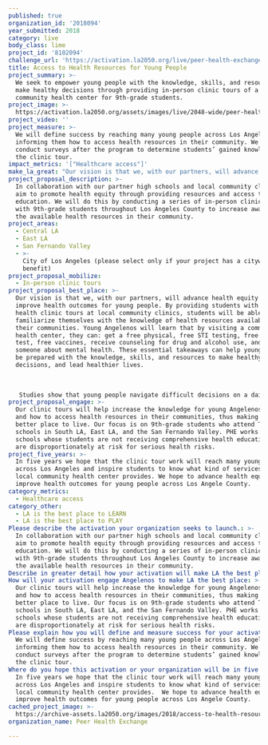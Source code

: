 ```yaml
---
published: true
organization_id: '2018094'
year_submitted: 2018
category: live
body_class: lime
project_id: '8102094'
challenge_url: 'https://activation.la2050.org/live/peer-health-exchange/'
title: Access to Health Resources for Young People
project_summary: >-
  We seek to empower young people with the knowledge, skills, and resources to
  make healthy decisions through providing in-person clinic tours of a local
  community health center for 9th-grade students.
project_image: >-
  https://activation.la2050.org/assets/images/live/2048-wide/peer-health-exchange.jpg
project_video: ''
project_measure: >-
  We will define success by reaching many young people across Los Angeles, and
  informing them how to access health resources in their community. We will
  conduct surveys after the program to determine students’ gained knowledge of
  the clinic tour.
impact_metrics: '["Healthcare access"]'
make_la_great: "Our vision is that we, with our partners, will advance health equity and improve health outcomes for young people. By providing students with in-person health clinic tours at local community clinics, students will be able to familiarize themselves with the knowledge of health resources available in their communities. Young Angelenos will learn that by visiting a community health center, they can: get a free physical, free STI testing, free pregnancy test, free vaccines, receive counseling for drug and alcohol use, and speak to someone about mental health. These essential takeaways can help young people be prepared with the knowledge, skills, and resources to make healthy decisions, and lead healthier lives. \r\n \r\n \r\n \r\n Studies show that young people navigate difficult decisions on a daily basis, many of which pose serious consequences to their health and well-being. In particular, young people in under-resourced communities are often faced with emotional distress and trauma without knowing how to seek help. Preventable health issues, such as mental illness or teen pregnancy contribute to the staggering reality that over one million high school students drop out of school each year. Together with local community clinics, we plan to increase health literacy and appropriate utilization of care by young people."
project_proposal_description: >-
  In collaboration with our partner high schools and local community clinics, we
  aim to promote health equity through providing resources and access to health
  education. We will do this by conducting a series of in-person clinic tours
  with 9th-grade students throughout Los Angeles County to increase awareness of
  the available health resources in their community.
project_areas:
  - Central LA
  - East LA
  - San Fernando Valley
  - >-
    City of Los Angeles (please select only if your project has a citywide
    benefit)
project_proposal_mobilize:
  - In-person clinic tours
project_proposal_best_place: >-
  Our vision is that we, with our partners, will advance health equity and
  improve health outcomes for young people. By providing students with in-person
  health clinic tours at local community clinics, students will be able to
  familiarize themselves with the knowledge of health resources available in
  their communities. Young Angelenos will learn that by visiting a community
  health center, they can: get a free physical, free STI testing, free pregnancy
  test, free vaccines, receive counseling for drug and alcohol use, and speak to
  someone about mental health. These essential takeaways can help young people
  be prepared with the knowledge, skills, and resources to make healthy
  decisions, and lead healthier lives. 
   
   
   
   Studies show that young people navigate difficult decisions on a daily basis, many of which pose serious consequences to their health and well-being. In particular, young people in under-resourced communities are often faced with emotional distress and trauma without knowing how to seek help. Preventable health issues, such as mental illness or teen pregnancy contribute to the staggering reality that over one million high school students drop out of school each year. Together with local community clinics, we plan to increase health literacy and appropriate utilization of care by young people.
project_proposal_engage: >-
  Our clinic tours will help increase the knowledge for young Angelenos on where
  and how to access health resources in their communities, thus making LA a
  better place to live. Our focus is on 9th-grade students who attend Title 1
  schools in South LA, East LA, and the San Fernando Valley. PHE works with high
  schools whose students are not receiving comprehensive health education and
  are disproportionately at risk for serious health risks.
project_five_years: >-
  In five years we hope that the clinic tour work will reach many young people
  across Los Angeles and inspire students to know what kind of services their
  local community health center provides. We hope to advance health equity and
  improve health outcomes for young people across Los Angele County.
category_metrics:
  - Healthcare access
category_other:
  - LA is the best place to LEARN
  - LA is the best place to PLAY
Please describe the activation your organization seeks to launch.: >-
  In collaboration with our partner high schools and local community clinics, we
  aim to promote health equity through providing resources and access to health
  education. We will do this by conducting a series of in-person clinic tours
  with 9th-grade students throughout Los Angeles County to increase awareness of
  the available health resources in their community.  
Describe in greater detail how your activation will make LA the best place?: "Our vision is that we, with our partners, will advance health equity and improve health outcomes for young people. By providing students with in-person health clinic tours at local community clinics, students will be able to familiarize themselves with the knowledge of health resources available in their communities.  Young Angelenos will learn that by visiting a community health center, they can: get a free physical, free STI testing, free pregnancy test, free vaccines, receive counseling for drug and alcohol use, and speak to someone about mental health. These essential takeaways can help young people be prepared with the knowledge, skills, and resources to make healthy decisions, and lead healthier lives. \r\n\r\nStudies show that young people navigate difficult decisions on a daily basis, many of which pose serious consequences to their health and well-being.  In particular, young people in under-resourced communities are often faced with emotional distress and trauma without knowing how to seek help.  Preventable health issues, such as mental illness or teen pregnancy contribute to the staggering reality that over one million high school students drop out of school each year. Together with local community clinics, we plan to increase health literacy and appropriate utilization of care by young people.  \r\n"
How will your activation engage Angelenos to make LA the best place: >-
  Our clinic tours will help increase the knowledge for young Angelenos on where
  and how to access health resources in their communities, thus making LA a
  better place to live. Our focus is on 9th-grade students who attend Title 1
  schools in South LA, East LA, and the San Fernando Valley. PHE works with high
  schools whose students are not receiving comprehensive health education and
  are disproportionately at risk for serious health risks.
Please explain how you will define and measure success for your activation.: >-
  We will define success by reaching many young people across Los Angeles, and
  informing them how to access health resources in their community. We will
  conduct surveys after the program to determine students’ gained knowledge of
  the clinic tour.  
Where do you hope this activation or your organization will be in five years?: >-
  In five years we hope that the clinic tour work will reach many young people
  across Los Angeles and inspire students to know what kind of services their
  local community health center provides.  We hope to advance health equity and
  improve health outcomes for young people across Los Angele County.  
cached_project_image: >-
  https://archive-assets.la2050.org/images/2018/access-to-health-resources-for-young-people/activation.la2050.org/assets/images/live/2048-wide/peer-health-exchange.jpg
organization_name: Peer Health Exchange

---
```

